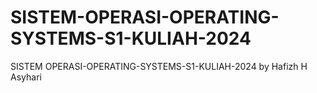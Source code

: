 # SISTEM-OPERASI-OPERATING-SYSTEMS-S1-KULIAH-2024
SISTEM OPERASI-OPERATING-SYSTEMS-S1-KULIAH-2024 by Hafizh H Asyhari
